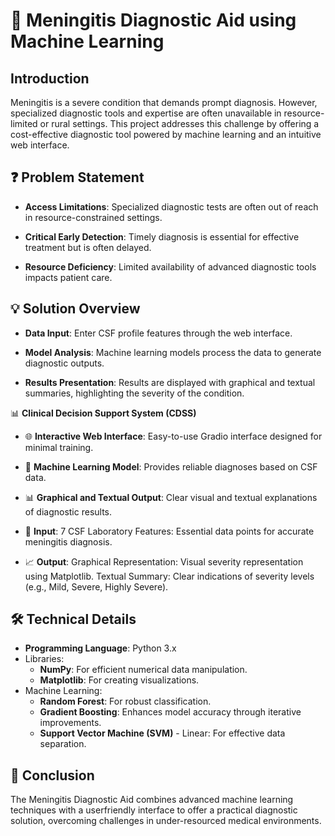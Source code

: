 # 🧠 Meningitis Diagnostic Aid using Machine Learning

## Introduction

Meningitis is a severe condition that demands prompt diagnosis. However, specialized diagnostic tools and expertise are often unavailable in resource-limited or rural settings. This project addresses this challenge by offering a cost-effective diagnostic tool powered by machine learning and an intuitive web interface.


## ❓ Problem Statement

- **Access Limitations**: Specialized diagnostic tests are often out of reach in resource-constrained settings.

- **Critical Early Detection**: Timely diagnosis is essential for effective treatment but is often delayed.

- **Resource Deficiency**: Limited availability of advanced diagnostic tools impacts patient care.

## 💡 Solution Overview

- **Data Input**: Enter CSF profile features through the web interface.
- **Model Analysis**: Machine learning models process the data to generate diagnostic outputs.

- **Results Presentation**: Results are displayed with graphical and textual summaries, highlighting the severity of the condition.

📊 **Clinical Decision Support System (CDSS)**

- 🌐 **Interactive Web Interface**: Easy-to-use Gradio interface designed for minimal training.
- 🧬 **Machine Learning Model**: Provides reliable diagnoses based on CSF data.
- 📊 **Graphical and Textual Output**: Clear visual and textual explanations of diagnostic results.

- 📝 **Input**:
7 CSF Laboratory Features: Essential data points for accurate meningitis diagnosis.

- 📈 **Output**:
Graphical Representation: Visual severity representation using Matplotlib.
Textual Summary: Clear indications of severity levels (e.g., Mild, Severe, Highly Severe).

## 🛠️ Technical Details

- **Programming Language**: Python 3.x
- Libraries:
  - **NumPy**: For efficient numerical data manipulation.
  - **Matplotlib**: For creating visualizations.
- Machine Learning:
  - **Random Forest**: For robust classification.
  - **Gradient Boosting**: Enhances model accuracy through iterative improvements.
  - **Support Vector Machine (SVM)** - Linear: For effective data separation.

## 📝 Conclusion
The Meningitis Diagnostic Aid combines advanced machine learning techniques with a userfriendly interface to offer a practical diagnostic solution, overcoming challenges in under-resourced medical environments.
